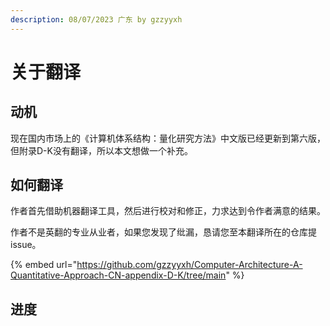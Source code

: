 ```yaml
---
description: 08/07/2023 广东 by gzzyyxh
---
```


# 关于翻译

## 动机

现在国内市场上的《计算机体系结构：量化研究方法》中文版已经更新到第六版，但附录D-K没有翻译，所以本文想做一个补充。

## 如何翻译

作者首先借助机器翻译工具，然后进行校对和修正，力求达到令作者满意的结果。

作者不是英翻的专业从业者，如果您发现了纰漏，恳请您至本翻译所在的仓库提issue。

{% embed url="https://github.com/gzzyyxh/Computer-Architecture-A-Quantitative-Approach-CN-appendix-D-K/tree/main" %}

## 进度
